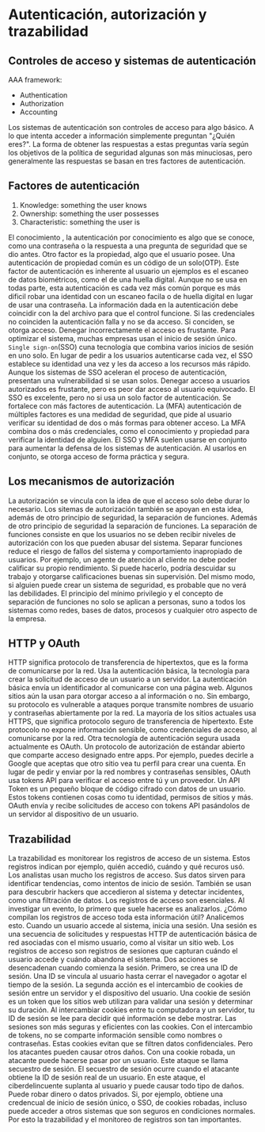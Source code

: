 # Autenticación, autorización y trazabilidad

## Controles de acceso y sistemas de autenticación
AAA framework:

- Authentication
- Authorization
- Accounting
  
Los sistemas de autenticación son controles de acceso para algo básico. A lo que intenta acceder a información simplemente preguntan "¿Quién eres?". La forma de obtener las respuestas a estas preguntas varía según los objetivos de la política de seguridad algunas son más minuciosas, pero generalmente las respuestas se basan en tres factores de autenticación. 

## Factores de autenticación

1. Knowledge: something the user knows
2. Ownership: something the user possesses
3. Characteristic: something the user is

El conocimiento , la autenticación por conocimiento es algo que se conoce, como una contraseña o la respuesta a una pregunta de seguridad que se dio antes. Otro factor es la propiedad, algo que el usuario posee. Una autenticación de propiedad común es un código de un solo(OTP). Este factor de autenticación es inherente al usuario un ejemplos es el escaneo de datos biométricos, como el de una huella digital. Aunque no se usa en todas parte, esta autenticación es cada vez más común porque es más dificil robar una identidad con un escaneo facila o de huella digital en lugar de usar una contraseña. La información dada en la autenticación debe coincidir con la del archivo para que el control funcione. Si las credenciales no coinciden la autenticación falla y no se da acceso. Si conciden, se otorga acceso. Denegar incorrectamente el acceso es frustante. Para optimizar el sistema, muchas empresas usan el inicio de sesión único. `Single sign-on`(SSO) cuna tecnología que combina varios inicios de sesión en uno solo. En lugar de pedir a los usuarios autenticarse cada vez, el SSO establece su identidad una vez y les da acceso a los recursos más rápido. Aunque los sistemas de SSO aceleran el proceso de autenticación, presentan una vulnerabilidad si se usan solos. Denegar acceso a usuarios autorizados es frustante, pero es peor dar acceso al usuario equivocado. El SSO es excelente, pero no si usa un solo factor de autenticación. Se fortalece con más factores de autenticación. La (MFA) autenticación de múltiples factores es una medidad de seguridad, que pide al usuario verificar su identidad de dos o más formas para obtener acceso. La MFA combina dos o más credenciales, como el conocimiento y propiedad para verificar la identidad de alguien. El SSO y MFA suelen usarse en conjunto para aumentar la defensa de los sistemas de autenticación. Al usarlos en conjunto, se otorga acceso de forma práctica y segura.

## Los mecanismos de autorización
La autorización se vincula con la idea de que el acceso solo debe durar lo necesario. Los sitemas de autorización también se apoyan en esta idea, además de otro principio de seguridad, la separación de funciones. Además de otro principio de seguridad la separación de funciones. La separación de funciones consiste en que los usuarios no se deben recibir niveles de autorización con los que pueden abusar del sistema. Separar funciones reduce el riesgo de fallos del sistema y comportamiento inapropiado de usuarios. Por ejemplo, un agente de atención al cliente no debe poder calificar su propio rendimiento. Si puede hacerlo, podría descuidar su trabajo y otorgarse calificaciones buenas sin supervisión. Del mismo modo, si alguien puede crear un sistema de seguridad, es probable que no verá las debilidades. El principio del mínimo privilegio y el concepto de separación de funciones no solo se aplican a personas, suno a todos los sistemas como redes, bases de datos, procesos y cualquier otro aspecto de la empresa. 

## HTTP y OAuth
HTTP significa protocolo de transferencia de hipertextos, que es la forma de comunicarse por la red. Usa la autenticación básica, la tecnología para crear la solicitud de acceso de un usuario a un servidor. La autenticación básica envía un identificador al comunicarse con una página web. Algunos sitios aún la usan para otorgar acceso a al información o no. Sin embargo, su protocolo es vulnerable a ataques porque transmite nombres de usuario y contraseñas abiertamente por la red. La mayoría de los sitios actuales usa HTTPS, que significa protocolo seguro de transferencia de hipertexto. Este protocolo no expone información sensible, como credenciales de acceso, al comunicarse por la red. 
Otra tecnología de autenticación segura usada actualmente es OAuth. Un protocolo de autorización de estándar abierto que comparte acceso designado entre apps. Por ejemplo, puedes decirle a Google que aceptas que otro sitio vea tu perfil para crear una cuenta. En lugar de pedir y enviar por la red nombres y contraseñas sensibles, OAuth usa tokens API para verificar el acceso entre tú y un proveedor. Un API Token es un pequeño bloque de código cifrado con datos de un usuario. Estos tokens contienen cosas como tu identidad, permisos de sitios y más. OAuth envía y recibe solicitudes de acceso con tokens API pasándolos de un servidor al dispositivo de un usuario. 

## Trazabilidad
La trazabilidad es monitorear los registros de acceso de un sistema. Estos registros indican por ejemplo, quién accedió, cuándo y qué recuros usó. Los analistas usan mucho los registros de acceso. Sus datos sirven para identificar tendencias, como intentos de inicio de sesión. También se usan para descubrir hackers que accedieron al sistema y detectar incidentes, como una filtración de datos. Los registros de acceso son esenciales. Al investigar un evento, lo primero que suele hacerse es analizarlos. ¿Cómo compilan los registros de acceso toda esta información útil? Analicemos esto. Cuando un usuario accede al sistema, inicia una sesión. Una sesión es una secuencia de solicitudes y respuestas HTTP de autenticación básica de red asociadas con el mismo usuario, como al visitar un sitio web. Los registros de acceso son registros de sesiones que capturan cuándo el usuario accede y cuándo abandona el sistema. Dos acciones se desencadenan cuando comienza la sesión. Primero, se crea una ID de sesión. Una ID se vincula al usuario hasta cerrar el navegador o agotar el tiempo de la sesión. La segunda acción es el intercambio de cookies de sesión entre un servidor y el dispositivo del usuario. Una cookie de sesión es un token que los sitios web utilizan para validar una sesión y determinar su duración. Al intercambiar cookies entre tu computadora y un servidor, tu ID de sesión se lee para decidir qué información se debe mostrar. Las sesiones son más seguras y eficientes con las cookies. Con el intercambio de tokens, no se comparte información sensible como nombres o contraseñas. Estas cookies evitan que se filtren datos confidenciales. Pero los atacantes pueden causar otros daños. Con una cookie robada, un atacante puede hacerse pasar por un usuario. Este ataque se llama secuestro de sesión. El secuestro de sesión ocurre cuando el atacante obtiene la ID de sesión real de un usuario. En este ataque, el ciberdelincuente suplanta al usuario y puede causar todo tipo de daños. Puede robar dinero o datos privados. Si, por ejemplo, obtiene una credencual de inicio de sesión único, o SSO, de cookies robadas, incluso puede acceder a otros sistemas que son seguros en condiciones normales. Por esto la trazabilidad y el monitoreo de registros son tan importantes.

